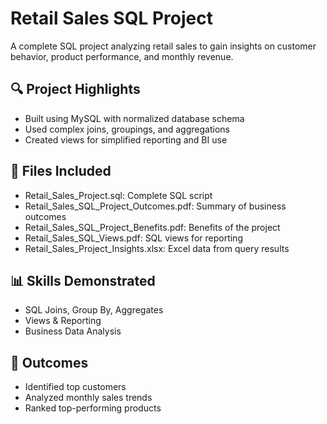 # Retail Sales SQL Project

A complete SQL project analyzing retail sales to gain insights on customer behavior, product performance, and monthly revenue.

## 🔍 Project Highlights
- Built using MySQL with normalized database schema
- Used complex joins, groupings, and aggregations
- Created views for simplified reporting and BI use

## 📁 Files Included
- Retail_Sales_Project.sql: Complete SQL script
- Retail_Sales_SQL_Project_Outcomes.pdf: Summary of business outcomes
- Retail_Sales_SQL_Project_Benefits.pdf: Benefits of the project
- Retail_Sales_SQL_Views.pdf: SQL views for reporting
- Retail_Sales_Project_Insights.xlsx: Excel data from query results

## 📊 Skills Demonstrated
- SQL Joins, Group By, Aggregates
- Views & Reporting
- Business Data Analysis

## 🧠 Outcomes
- Identified top customers
- Analyzed monthly sales trends
- Ranked top-performing products
